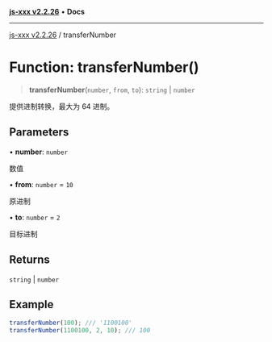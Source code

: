 [**js-xxx v2.2.26**](../README.md) • **Docs**

***

[js-xxx v2.2.26](../README.md) / transferNumber

# Function: transferNumber()

> **transferNumber**(`number`, `from`, `to`): `string` \| `number`

提供进制转换，最大为 64 进制。

## Parameters

• **number**: `number`

数值

• **from**: `number` = `10`

原进制

• **to**: `number` = `2`

目标进制

## Returns

`string` \| `number`

## Example

```ts
transferNumber(100); /// '1100100'
transferNumber(1100100, 2, 10); /// 100
```
